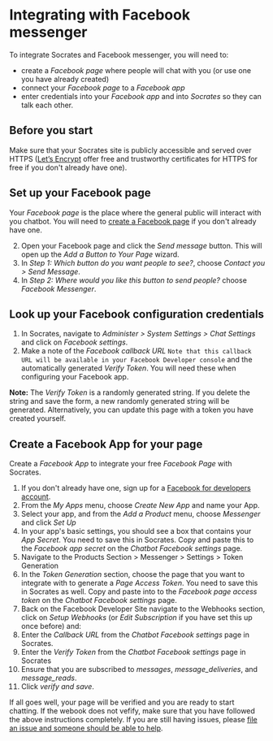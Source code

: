 # Integrating with Facebook messenger

To integrate Socrates and Facebook messenger, you will need to:

* create a *Facebook page* where people will chat with you (or use one you have already created)
* connect your *Facebook page* to a *Facebook app*
* enter credentials into your *Facebook app* and into *Socrates* so they can talk each other.

## Before you start

Make sure that your Socrates site is publicly accessible and served over HTTPS ([Let’s Encrypt](https://letsencrypt.org/) offer free and trustworthy certificates for HTTPS for free if you don't already have one).

## Set up your Facebook page

Your *Facebook page* is the place where the general public will interact with you chatbot. You will need to [create a Facebook page](https://www.facebook.com/business/help/104002523024878) if you don't already have one.

2. Open your Facebook page and click the *Send message* button. This will open up the *Add a Button to Your Page* wizard.
1. In *Step 1: Which button do you want people to see?*, choose *Contact you > Send Message*.
2. In *Step 2: Where would you like this button to send people?* choose *Facebook Messenger*.

## Look up your Facebook configuration credentials

1. In Socrates, navigate to *Administer > System Settings > Chat Settings* and click on *Facebook settings*.
2. Make a note of the *Facebook callback URL* `Note that this callback URL will be available in your Facebook Developer console` and the automatically generated *Verify Token*. You will need these when configuring your Facebook app.

**Note:** The *Verify Token* is a randomly generated string. If you delete the string and save the form, a new randomly generated string will be generated. Alternatively, you can update this page with a token you have created yourself.

## Create a Facebook App for your page

Create a *Facebook App* to integrate your free *Facebook Page* with Socrates.

1. If you don't already have one, sign up for a [Facebook for developers account](https://developers.facebook.com/).
2. From the *My Apps* menu, choose *Create New App* and name your App.
3. Select your app, and from the *Add a Product* menu, choose *Messenger* and click *Set Up*
4. In your app's basic settings, you should see a box that contains your *App Secret*. You need to save this in Socrates. Copy and paste this to the *Facebook app secret* on the *Chatbot Facebook settings* page.
5. Navigate to the Products Section > Messenger > Settings > Token Generation
6. In the *Token Generation* section, choose the page that you want to integrate with to generate a *Page Access Token*. You need to save this in Socrates as well.  Copy and paste into to the *Facebook page access token* on the *Chatbot Facebook settings* page.
7. Back on the Facebook Developer Site navigate to the Webhooks section, click on *Setup Webhooks* (or *Edit Subscription* if you have set this up once before) and:
  1. Enter the *Callback URL* from the *Chatbot Facebook settings* page in Socrates.
  2. Enter the *Verify Token* from the *Chatbot Facebook settings* page in Socrates
  3. Ensure that you are subscribed to *messages*, *message_deliveries*, and *message_reads*.
8. Click *verify and save*.

If all goes well, your page will be verified and you are ready to start chatting. If the webook does not vefify, make sure that you have followed the above instructions completely. If you are still having issues, please [file an issue and someone should be able to help](https://github.com/3sd/civicrm-chatbot/issues).
